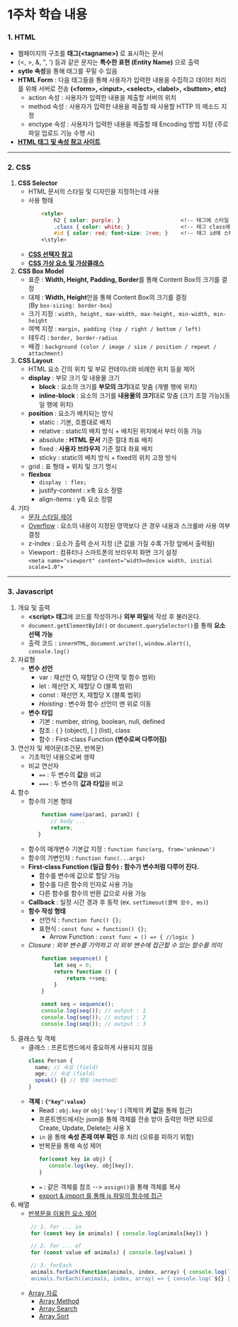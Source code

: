 # 1주차 학습 내용

### 1. HTML
+ 웹페이지의 구조를 **태그(\<tagname\>)** 로 표시하는 문서
+ (<, >, &, ", ') 등과 같은 문자는 **특수한 표현 (Entity Name)** 으로 출력
+ **sytle 속성**을 통해 태그를 꾸밀 수 있음
+ **HTML Form** : 다음 태그들을 통해 사용자가 입력한 내용을 수집하고 데이터 처리를 위해 서버로 전송 **(\<form\>, \<input\>, \<select\>, \<label\>, \<button\>, etc)**
    + action 속성 : 사용자가 입력한 내용을 제출할 서버의 위치
    + method 속성 : 사용자가 입력한 내용을 제출할 때 사용할 HTTP 의 메소드 지정
    + enctype 속성 : 사용자가 입력한 내용을 제출할 때 Encoding 방법 지정 (주로 파일 업로드 기능 수행 시)
+ **[HTML 태그 및 속성 참고 사이트](https://www.w3schools.com/html/)**
---
### 2. CSS
1. **CSS Selector**
    + HTML 문서의 스타일 및 디자인을 지정하는데 사용
    + 사용 형태
      ```html
          <style>
              h2 { color: purple; }                   <!-- 태그에 스타일 지정 -->
              .class { color: white; }                <!-- 태그 class에 스타일 지정 -->
              #id { color: red; font-size: 2rem; }    <!-- 태그 id에 스타일 지정 -->
          <\style>
      ```
    + **[CSS 선택자 참고](https://hyeok999.github.io/2019/09/23/CSS-Selector-Organize/)**
    + **[CSS 가상 요소 및 가상클래스](https://velog.io/@helloworlddddd/CSS-%EA%B0%80%EC%83%81-%EC%84%A0%ED%83%9D%EC%9E%90-%EA%B0%80%EC%83%81-%ED%81%B4%EB%9E%98%EC%8A%A4)**
2. **CSS Box Model**
   +  표준 : **Width, Height, Padding, Border**를 통해 Content Box의 크기를 결정
   +  대체 : **Width, Height**만을 통해 Content Box의 크기를 결정<br>
   (By `box-sizing: border-box`)
   + 크기 지정 : `width, height, max-width, max-height, min-width, min-height`
   + 여백 지정 : `margin, padding (top / right / bottom / left)`
   + 테두리 : `border, border-radius`
   + 배경 : `background (color / image / size / position / repeat / attachment)`
3. **CSS Layout**
   + HTML 요소 간의 위치 및 부모 컨테이너와 비례한 위치 등을 제어
   + **display** : 부모 크기 및 내용물 크기
       + **block** : 요소의 크기를 **부모의 크기**대로 맞춤 (개별 행에 위치)
       + **inline-block** : 요소의 크기를 **내용물의 크기**대로 맞춤 (크기 조절 가능)(동일 행에 위치)
   + **position** : 요소가 배치되는 방식
       + static : 기본, 흐름대로 배치
       + relative : static의 배치 방식 \+ 배치된 위치에서 부터 이동 가능
       + absolute : **HTML 문서** 기준 절대 좌표 배치
       + fixed : **사용자 브라우저** 기준 절대 좌표 배치
       + sticky : static의 배치 방식 \+ fixed의 위치 고정 방식
   + grid : 표 형태 \+ 위치 및 크기 명시
   + **flexbox**
       + `display : flex;`
       + justify-content : x축 요소 정렬
       + align-items : y축 요소 정렬
4. 기타
    + [문자 스타일 제어](https://www.w3schools.com/css/css_font.asp)
    + [Overflow](https://www.w3schools.com/css/css_overflow.asp) : 요소의 내용이 지정된 영역보다 큰 경우 내용과 스크롤바 사용 여부 결정
    + z-index : 요소가 출력 순서 지정 (큰 값을 가질 수록 가장 앞에서 출력됨)
    + Viewport : 컴퓨터나 스마트폰의 브라우저 화면 크기 설정<br>
    `<meta name="viewport" content="width=device width, initial scale=1.0">`
---
### 3. Javascript
1. 개요 및 출력
   + **\<script\> 태그**에 코드를 작성하거나 **외부 파일**에 작성 후 불러온다.
   + `document.getElementById()` or `document.querySelector()`를 통해 **요소 선택 가능**
   + 출력 코드 : `innerHTML`, `document.write()`, `window.alert()`, `console.log()`
2. 자료형
   + **변수 선언**
       + var : 재선언 O, 재할당 O (전역 및 함수 범위)
       + let : 재선언 X, 재할당 O (블록 범위)
       + const : 재선언 X, 재할당 X (블록 범위)
       + *Hoisting* : 변수와 함수 선언이 맨 위로 이동
   + **변수 타입**
       + 기본 : number, string, boolean, null, defined
       + 참조 : { } (object), [ ] (list), class
       + 함수 : First-class Function **(변수로써 다루어짐)**
3. 연산자 및 제어문(조건문, 반복문)
    + 기초적인 내용으로써 생략
    + 비교 연산자
        + `==` : 두 변수의 **값**을 비교
        + `===` : 두 변수의 **값과 타입**을 비교 
4. 함수
   + 함수의 기본 형태
     ```javascript
         function name(param1, param2) {
            // body ...
            return;
        }
     ```
    +  함수의 매개변수 기본값 지정 : `function func(arg, from='unknown')`
    +  함수의 가변인자 : `function func(...args)`
    +  **First-class Function (일급 함수) : 함수가 변수처럼 다루어 진다.**
        + 함수를 변수에 값으로 할당 가능
        + 함수를 다른 함수의 인자로 사용 가능
        + 다른 함수를 함수의 반환 값으로 사용 가능
    + **Callback** : 일정 시간 경과 후 동작 (ex. `setTimeout(콜백 함수, ms)`)
    + **함수 작성 형태**
        + 선언식 : `function func() {};`
        + 표현식 : `const func = function() {};`
            + Arrow Function : `const func = () => { //logic }`
    + *Closure : 외부 변수를 기억하고 이 외부 변수에 접근할 수 있는 함수를 의미*
      ```javascript
          function sequence() {
              let seq = 0;
              return function () {
                  return ++seq;
              }
          }

          const seq = sequence();
          console.log(seq()); // output : 1
          console.log(seq()); // output : 2
          console.log(seq()); // output : 3
      ```
5. 클래스 및 객체
    + 클래스 : 프론트엔드에서 중요하게 사용되지 않음
      ```javascript
      class Person {
        name; // 속성 (field)
        age; // 속성 (field)
        speak() {} // 행동 (method)
      }
      ```
    + **객체 : `{"key":value}`**
        + Read : `obj.key` or `obj['key']` (객체의 **키 값**을 통해 접근)
        + 프론트엔드에서는 json을 통해 객체를 전송 받아 출력만 하면 되므로 Create, Update, Delete는 사용 X
        + `in` 을 통해 **속성 존재 여부 확인** 후 처리 (오류를 피하기 위함)
        + 반복문을 통해 속성 제어
          ```javascript
          for(const key in obj) {
             console.log(key, obj[key]);
          }
          ```
        + `=` : 같은 객체를 참조 --> `assign()`을 통해 객체를 복사
        + [export & import 를 통해 js 파일의 함수에 접근](https://ko.javascript.info/import-export)
6. 배열
    + [반복문을 이용한 요소 제어](https://www.w3schools.com/js/js_array_iteration.asp)
    ```javascript
        // 1. for ... in
        for (const key in animals) { console.log(animals[key]) }
    
        // 2. for ... of
        for (const value of animals) { console.log(value) }
    
        // 3. forEach
        animals.forEach(function(animals, index, array) { console.log(`${} | ${} | ${}'); });
        animals.forEach((animals, index, array) => { console.log(`${} | ${} | ${}'); });
    ```
    + [Array 자료](https://www.w3schools.com/js/js_arrays.asp)
        + [Array Method](https://www.w3schools.com/js/js_array_methods.asp)
        + [Array Search](https://www.w3schools.com/js/js_array_search.asp)
        + [Array Sort](https://www.w3schools.com/js/js_array_sort.asp)
